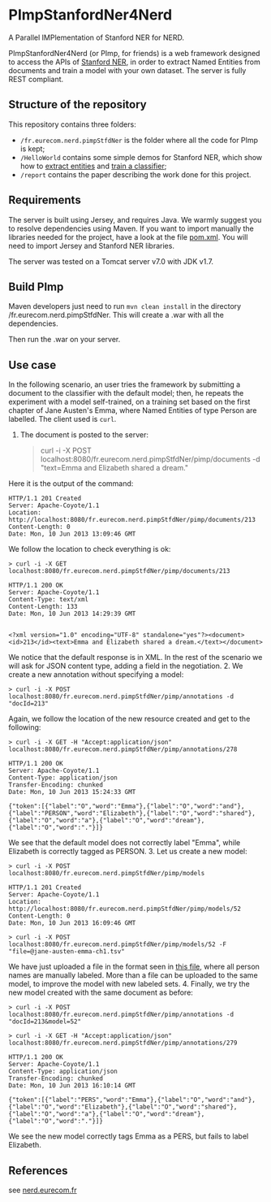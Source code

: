 PImpStanfordNer4Nerd
=======
A Parallel IMPlementation of Stanford NER for NERD.

PImpStanfordNer4Nerd (or PImp, for friends) is a web framework designed to access the APIs of [Stanford NER](http://nlp.stanford.edu/software/CRF-NER.shtml), in order to extract Named Entities from documents and train a model with your own dataset. The server is fully REST compliant.

## Structure of the repository

This repository contains three folders:
* `/fr.eurecom.nerd.pimpStfdNer` is the folder where all the code for PImp is kept;
* `/HelloWorld` contains some simple demos for Stanford NER, which show how to [extract entities](HelloWorld/src/fr/eurecom/nerd/nerdcrf/PImpTask.java) and [train a classifier](https://github.com/lucaventurini/PImpStanfordNer4Nerd/blob/master/HelloWorld/src/fr/eurecom/nerd/nerdcrf/PImpTask.java);
* `/report` contains the paper describing the work done for this project.

## Requirements

The server is built using Jersey, and requires Java. We warmly suggest you to resolve dependencies using Maven. If you want to import manually the libraries needed for the project, have a look at the file [pom.xml](fr.eurecom.nerd.pimpStfdNer/pom.xml). You will need to import Jersey and Stanford NER libraries.

The server was tested on a Tomcat server v7.0 with JDK v1.7.

## Build PImp
Maven developers just need to run `mvn clean install` in the directory /fr.eurecom.nerd.pimpStfdNer. This will create a .war with all the dependencies.

Then run the .war on your server.

## Use case

In the following scenario, an user tries the framework by submitting a document to the classifier with the default model; then, he repeats the experiment with a model self-trained, on a training set based on the first chapter of Jane Austen's Emma, where Named Entities of type Person are labelled.
The client used is `curl`.

1. The document is posted to the server:

	> curl -i -X POST localhost:8080/fr.eurecom.nerd.pimpStfdNer/pimp/documents -d "text=Emma and Elizabeth shared a dream."

Here it is the output of the command:



	HTTP/1.1 201 Created
	Server: Apache-Coyote/1.1
	Location: http://localhost:8080/fr.eurecom.nerd.pimpStfdNer/pimp/documents/213
	Content-Length: 0
	Date: Mon, 10 Jun 2013 13:09:46 GMT

We follow the location to check everything is ok:


	> curl -i -X GET localhost:8080/fr.eurecom.nerd.pimpStfdNer/pimp/documents/213

	HTTP/1.1 200 OK
	Server: Apache-Coyote/1.1
	Content-Type: text/xml
	Content-Length: 133
	Date: Mon, 10 Jun 2013 14:29:39 GMT


	<?xml version="1.0" encoding="UTF-8" standalone="yes"?><document><id>213</id><text>Emma and Elizabeth shared a dream.</text></document>

We notice that the default response is in XML. In the rest of the scenario we will ask for JSON content type, adding a field in the negotiation.
2. We create a new annotation without specifying a model:

	> curl -i -X POST localhost:8080/fr.eurecom.nerd.pimpStfdNer/pimp/annotations -d "docId=213"

Again, we follow the location of the new resource created and get to the following:

	> curl -i -X GET -H "Accept:application/json" localhost:8080/fr.eurecom.nerd.pimpStfdNer/pimp/annotations/278

	HTTP/1.1 200 OK
	Server: Apache-Coyote/1.1
	Content-Type: application/json
	Transfer-Encoding: chunked
	Date: Mon, 10 Jun 2013 15:24:33 GMT

	{"token":[{"label":"O","word":"Emma"},{"label":"O","word":"and"},{"label":"PERSON","word":"Elizabeth"},{"label":"O","word":"shared"},{"label":"O","word":"a"},{"label":"O","word":"dream"},{"label":"O","word":"."}]}

We see that the default model does not correctly label "Emma", while Elizabeth is correctly tagged as PERSON.
3. Let us create a new model:

	> curl -i -X POST localhost:8080/fr.eurecom.nerd.pimpStfdNer/pimp/models

	HTTP/1.1 201 Created
	Server: Apache-Coyote/1.1
	Location: http://localhost:8080/fr.eurecom.nerd.pimpStfdNer/pimp/models/52
	Content-Length: 0
	Date: Mon, 10 Jun 2013 16:09:46 GMT

	> curl -i -X POST localhost:8080/fr.eurecom.nerd.pimpStfdNer/pimp/models/52 -F "file=@jane-austen-emma-ch1.tsv"

We have just uploaded a file in the format seen in [this file](HelloWorld/jane-austen-emma-ch1.tsv), where all person names are manually labeled. More than a file can be uploaded to the same model, to improve the model with new labeled sets.
4. Finally, we try the new model created with the same document as before:

	> curl -i -X POST localhost:8080/fr.eurecom.nerd.pimpStfdNer/pimp/annotations -d "docId=213&model=52"

	> curl -i -X GET -H "Accept:application/json" localhost:8080/fr.eurecom.nerd.pimpStfdNer/pimp/annotations/279

	HTTP/1.1 200 OK
	Server: Apache-Coyote/1.1
	Content-Type: application/json
	Transfer-Encoding: chunked
	Date: Mon, 10 Jun 2013 16:10:14 GMT

	{"token":[{"label":"PERS","word":"Emma"},{"label":"O","word":"and"},{"label":"O","word":"Elizabeth"},{"label":"O","word":"shared"},{"label":"O","word":"a"},{"label":"O","word":"dream"},{"label":"O","word":"."}]}

We see the new model correctly tags Emma as a PERS, but fails to label Elizabeth.

## References

see [nerd.eurecom.fr](http://nerd.eurecom.fr)
